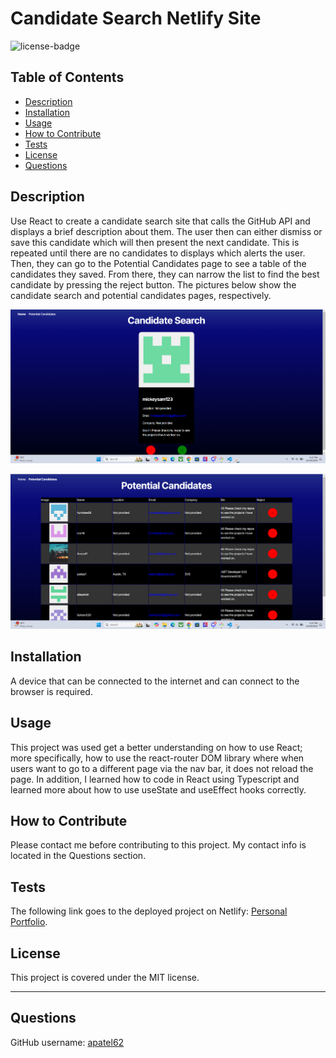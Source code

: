 # Candidate Search Netlify Site

![license-badge](https://img.shields.io/badge/MIT_License-01a6ff)

## Table of Contents
- [Description](#description)
- [Installation](#installation)
- [Usage](#usage)
- [How to Contribute](#how-to-contribute)
- [Tests](#tests)
- [License](#license)
- [Questions](#questions)

## Description

Use React to create a candidate search site that calls the GitHub API and displays a brief description about them. The user then can either dismiss or save this candidate which will then present the next candidate. This is repeated until there are no candidates to displays which alerts the user. Then, they can go to the Potential Candidates page to see a table of the candidates they saved. From there, they can narrow the list to find the best candidate by pressing the reject button. The pictures below show the candidate search and potential candidates pages, respectively.

![Website Homepage Screenshot](/images/homepage.png)

![Website Saved Table Screenshot](/images/saved-table.png)


## Installation

A device that can be connected to the internet and can connect to the browser is required. 

## Usage

This project was used get a better understanding on how to use React; more specifically, how to use the react-router DOM library where when users want to go to a different page via the nav bar, it does not reload the page. In addition, I learned how to code in React using Typescript and learned more about how to use useState and useEffect hooks correctly.

## How to Contribute

Please contact me before contributing to this project. My contact info is located in the Questions section.

## Tests

The following link goes to the deployed project on Netlify: [Personal Portfolio](https://arjun-candidate-search.netlify.app/).

## License

This project is covered under the MIT license.

---

## Questions

GitHub username: [apatel62](https://github.com/apatel62) <br>

